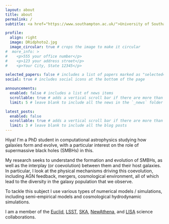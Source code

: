 ```yaml
---
layout: about
title: about
permalink: /
subtitle: <a href="https://www.southampton.ac.uk/">University of Southampton</a>.

profile:
  align: right
  image: DRidphoto2.jpg
  image_circular: true # crops the image to make it circular
#  more_info: >
#    <p>555 your office number</p>
#    <p>123 your address street</p>
#    <p>Your City, State 12345</p>

selected_papers: false # includes a list of papers marked as "selected={true}"
social: true # includes social icons at the bottom of the page

announcements:
  enabled: false # includes a list of news items
  scrollable: true # adds a vertical scroll bar if there are more than 3 news items
  limit: 5 # leave blank to include all the news in the `_news` folder

latest_posts:
  enabled: false
  scrollable: true # adds a vertical scroll bar if there are more than 3 new posts items
  limit: 3 # leave blank to include all the blog posts
---
```


Hiya! I'm a PhD student in computational astrophysics studying how galaxies form and evolve, with a particular interest on the role of supermassive black holes (SMBHs) in this.

My research seeks to understand the formation and evolution of SMBHs, as well as the interplay (or coevolution) between them and their host galaxies. In particular, I look at the physical mechanisms driving this coevolution, including AGN feedback, mergers, cosmological environment, all of which lead to the diversity in the galaxy population that we observe.

To tackle this subject I use various types of numerical models / simulations, including semi-empirical models and cosmological hydrodynamic simulations.

I am a member of the [Euclid](https://www.esa.int/Science_Exploration/Space_Science/Euclid), [LSST](https://www.lsst.org/about), [SKA](https://www.skao.int/en), [NewAthena](https://www.cosmos.esa.int/web/athena), and [LISA](https://www.esa.int/Science_Exploration/Space_Science/LISA) science collaborations.

